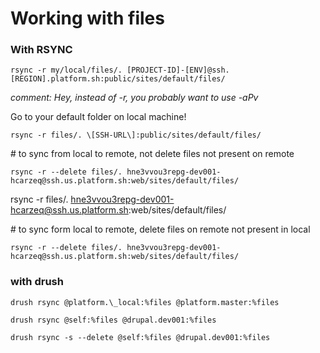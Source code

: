 # Working with files

### With RSYNC

```
rsync -r my/local/files/. [PROJECT-ID]-[ENV]@ssh.[REGION].platform.sh:public/sites/default/files/
```

_comment: Hey, instead of -r, you probably want to use -aPv_

Go to your default folder on local machine!

```
rsync -r files/. \[SSH-URL\]:public/sites/default/files/
```

\# to sync from local to remote, not delete files not present on remote

```
rsync -r --delete files/. hne3vvou3repg-dev001-hcarzeq@ssh.us.platform.sh:web/sites/default/files/
```

rsync -r files/. hne3vvou3repg-dev001-hcarzeq@ssh.us.platform.sh:web/sites/default/files/

\# to sync form local to remote, delete files on remote not present in local

```
rsync -r --delete files/. hne3vvou3repg-dev001-hcarzeq@ssh.us.platform.sh:web/sites/default/files/
```

### with drush

```
drush rsync @platform.\_local:%files @platform.master:%files
```

```
drush rsync @self:%files @drupal.dev001:%files
```

```
drush rsync -s --delete @self:%files @drupal.dev001:%files
```



